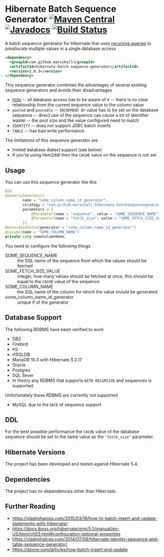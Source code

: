 Hibernate Batch Sequence Generator [![Maven Central](https://maven-badges.herokuapp.com/maven-central/com.github.marschall/hibernate-batch-sequence-generator/badge.svg)](https://maven-badges.herokuapp.com/maven-central/com.github.marschall/hibernate-batch-sequence-generator) [![Javadocs](https://www.javadoc.io/badge/com.github.marschall/hibernate-batch-sequence-generator.svg)](https://www.javadoc.io/doc/com.github.marschall/hibernate-batch-sequence-generator)  [![Build Status](https://travis-ci.org/marschall/hibernate-batch-sequence-generator.svg?branch=master)](https://travis-ci.org/marschall/hibernate-batch-sequence-generator)
==================================

A batch sequence generator for Hibernate that uses [recursive queries](https://en.wikipedia.org/wiki/Hierarchical_and_recursive_queries_in_SQL) to preallocate multiple values in a single database access.


```xml
<dependency>
  <groupId>com.github.marschall</groupId>
  <artifactId>hibernate-batch-sequence-generator</artifactId>
  <version>1.0.3</version>
</dependency>
```

This sequence generator combines the advantages of several existing sequence generators and avoids their disadvantages

- [hi/lo](https://vladmihalcea.com/2014/06/23/the-hilo-algorithm/)
-- all database access has to be aware of it
-- there is no clear relationship from the current sequence value to the column value
- `pooled` and `pooledlo`
-- `INCREMENT BY` value has to be set on the database sequence
-- direct use of the sequence can cause a lot of identifier wastei
-- the pool size and the value configured need to match
- `IDENTITY`
-- does not support JDBC batch inserts
- `TABLE`
-- has bad write performance

The limitations of this sequence generator are

- limited database dialect support (see below)
- if you're using hbm2ddl then the `CACHE` value on the sequence is not set

Usage
-----

You can use this sequence generator like this

```java
@Id
@GenericGenerator(
        name = "some_column_name_id_generator",
        strategy = "com.github.marschall.hibernate.batchsequencegenerator.BatchSequenceGenerator",
        parameters = {
            @Parameter(name = "sequence", value = "SOME_SEQUENCE_NAME"),
            @Parameter(name = "fetch_size", value = "SOME_FETCH_SIZE_VALUE")
        })
@GeneratedValue(generator = "some_column_name_id_generator")
@Column(name = "SOME_COLUMN_NAME")
private Long someColumnName;
```

You need to configure the following things

<dl>
<dt>SOME_SEQUENCE_NAME</dt>
<dd>the SQL name of the sequence from which the values should be fetched</dd>
<dt>SOME_FETCH_SIZE_VALUE</dt>
<dd>integer, how many values should be fetched at once, this should be equal to the <code>CACHE</code> value of the sequence</dd>
<dt>SOME_COLUMN_NAME</dt>
<dd>the SQL name of the column for which the value should be generated</dd>
<dt>some_column_name_id_generator</dt>
<dd>unique if of the generator</dd>
</dl>


Database Support
----------------

The following RDBMS have been verified to work

- DB2
- Firebird
- H2
- HSQLDB
- MariaDB 10.3 with Hibernate 5.2.17
- Oracle
- Postgres
- SQL Sever
- In theory any RDBMS that supports `WITH RECURSIVE` and sequences is supported.

Unfortunately these RDBMS are currently not supported

- MySQL due to the lack of sequence support

DDL
---

For the best possible performance the `CACHE` value of the database sequence should be set to the same value as the `"fetch_size"` parameter.

Hibernate Versions
------------------

The project has been developed and tested against Hibernate 5.4.

Dependencies
------------

The project has no dependencies other than Hibernate.

Further Reading
---------------

- https://vladmihalcea.com/2015/03/18/how-to-batch-insert-and-update-statements-with-hibernate/
- https://docs.jboss.org/hibernate/orm/5.0/manual/en-US/html/ch03.html#configuration-optional-properties
- https://vladmihalcea.com/2014/07/08/hibernate-identity-sequence-and-table-sequence-generator/
- https://dzone.com/articles/how-batch-insert-and-update

